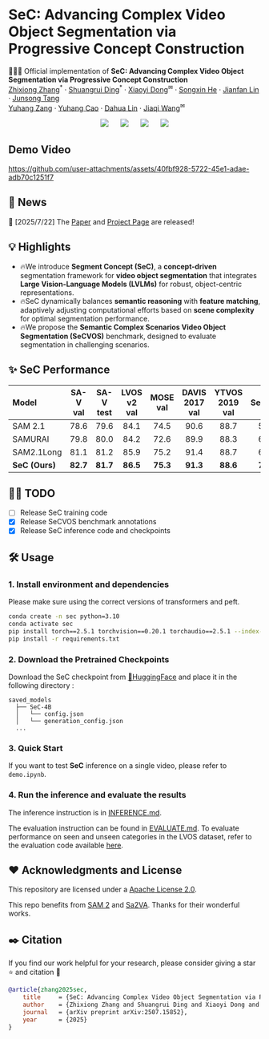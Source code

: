# SeC: Advancing Complex Video Object Segmentation via Progressive Concept Construction

🚀🚀🚀 Official implementation of **SeC: Advancing Complex Video Object Segmentation via Progressive Concept Construction**

<p align="left" style="font-size: 1 em; margin-top: -1em">
    <a href="https://github.com/rookiexiong7/">Zhixiong Zhang</a><sup>*</sup> ·
    <a href="https://mark12ding.github.io/">Shuangrui Ding</a><sup>*</sup> ·
    <a href="https://lightdxy.github.io/">Xiaoyi Dong</a><sup>✉</sup> ·
    <a href="https://github.com/OpenIXCLab/SeC">Songxin He</a> ·
    <a href="https://github.com/OpenIXCLab/SeC">Jianfan Lin</a> ·
    <a href="https://github.com/OpenIXCLab/SeC">Junsong Tang</a><br/>
    <a href="https://yuhangzang.github.io/">Yuhang Zang</a> ·
    <a href="https://scholar.google.com/citations?user=sJkqsqkAAAAJ">Yuhang Cao</a> ·
    <a href="http://dahua.site/">Dahua Lin</a> ·
    <a href="https://myownskyw7.github.io/">Jiaqi Wang</a><sup>✉</sup>
</p>

<p align="center" style="font-size: 5 em; margin-top: 0.5em">
    <a href="https://arxiv.org/abs/xxx" style="text-decoration: none; margin: 0 10px;">
    <img src="https://img.shields.io/badge/Paper-arXiv-b31b1b?logo=arxiv&style=for-the-badge">
    </a>
    <a href="https://rookiexiong7.github.io/projects/SeC" style="text-decoration: none; margin: 0 10px;">
    <img src="https://img.shields.io/badge/Demo-GitHub%20Pages-2f2f2f?logo=github&style=for-the-badge">
    </a>
    <!-- <a href="https://huggingface.co/datasets/your-dataset-name" style="text-decoration: none; margin: 0 10px;">
    <img src="https://img.shields.io/badge/Demo-HuggingFace-orange?logo=huggingface&style=for-the-badge">
    </a> -->
    <a href="https://huggingface.co/OpenIXCLab/SeC-4B" style="text-decoration: none; margin: 0 10px;">
    <img src="https://img.shields.io/badge/Model-HuggingFace-orange?logo=huggingface&style=for-the-badge">
    </a>
    <a href="https://huggingface.co/datasets/OpenIXCLab/SeCVOS" style="text-decoration: none; margin: 0 10px;">
    <img src="https://img.shields.io/badge/Dataset-HuggingFace-orange?logo=huggingface&style=for-the-badge">
    </a>

</p>

## Demo Video
https://github.com/user-attachments/assets/40fbf928-5722-45e1-adae-adb70c1251f7

## 📜 News

🚀 [2025/7/22] The [Paper](https://arxiv.org/abs/2507.15852) and [Project Page](https://rookiexiong7.github.io/projects/SeC/) are released!

## 💡 Highlights

- 🔥We introduce **Segment Concept (SeC)**, a **concept-driven** segmentation framework for **video object segmentation** that integrates **Large Vision-Language Models (LVLMs)** for robust, object-centric representations.
- 🔥SeC dynamically balances **semantic reasoning** with **feature matching**, adaptively adjusting computational efforts based on **scene complexity** for optimal segmentation performance.
- 🔥We propose the **Semantic Complex Scenarios Video Object Segmentation (SeCVOS)** benchmark, designed to evaluate segmentation in challenging scenarios.
<!-- where SeC achieves an **11.8-point improvement** over **SAM 2.1**, setting a new state-of-the-art in concept-aware VOS. -->

## ✨ SeC Performance
| Model | SA-V val | SA-V test | LVOS v2 val | MOSE val | DAVIS 2017 val | YTVOS 2019 val | SeCVOS |
| :------ | :------: | :------: | :------: | :------: | :------: | :------: | :------: |
| SAM 2.1 | 78.6 | 79.6 | 84.1 | 74.5 | 90.6 | 88.7 | 58.2 |
| SAMURAI | 79.8 | 80.0 | 84.2 | 72.6 | 89.9 | 88.3 | 62.2 |
| SAM2.1Long | 81.1 | 81.2 | 85.9 | 75.2 | 91.4 | 88.7 | 62.3 |
| **SeC (Ours)** | **82.7**  | **81.7** | **86.5**  | **75.3**  | **91.3** | **88.6** | **70.0** |

## 👨‍💻 TODO

- [ ] Release SeC training code
- [x] Release SeCVOS benchmark annotations
- [x] Release SeC inference code and checkpoints

## 🛠️ Usage

### 1. Install environment and dependencies
Please make sure using the correct versions of transformers and peft.
```bash
conda create -n sec python=3.10
conda activate sec
pip install torch==2.5.1 torchvision==0.20.1 torchaudio==2.5.1 --index-url https://download.pytorch.org/whl/cu121
pip install -r requirements.txt
```

### 2. Download the Pretrained Checkpoints

Download the SeC checkpoint from [🤗HuggingFace](https://huggingface.co/OpenIXCLab/SeC-4B) and place it in the following directory : 
```
saved_models
  ├── SeC-4B
  │   └── config.json
  │   └── generation_config.json
  ...
```

### 3. Quick Start
If you want to test **SeC** inference on a single video, please refer to `demo.ipynb`.

### 4. Run the inference and evaluate the results
The inference instruction is in [INFERENCE.md](vos_evaluation/INFERENCE.md). 

The evaluation instruction can be found in [EVALUATE.md](vos_evaluation/EVALUATE.md). To evaluate performance on seen and unseen categories in the LVOS dataset, refer to the evaluation code available [here](https://github.com/LingyiHongfd/lvos-evaluation).

## ❤️ Acknowledgments and License
This repository are licensed under a [Apache License 2.0](LICENSE). 

This repo benefits from [SAM 2](https://github.com/facebookresearch/sam2) and [Sa2VA](https://github.com/magic-research/Sa2VA). Thanks for their wonderful works.

## ✒️ Citation
If you find our work helpful for your research, please consider giving a star ⭐ and citation 📝
```bibtex
@article{zhang2025sec,
    title     = {SeC: Advancing Complex Video Object Segmentation via Progressive Concept Construction},
    author    = {Zhixiong Zhang and Shuangrui Ding and Xiaoyi Dong and Songxin He and Jianfan Lin and Junsong Tang and Yuhang Zang and Yuhang Cao and Dahua Lin and Jiaqi Wang},
    journal   = {arXiv preprint arXiv:2507.15852},
    year      = {2025}
}
```
